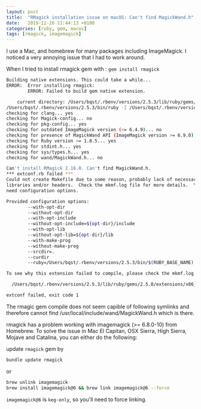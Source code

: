 ```yaml
---
layout: post
title:  "RMagick installation issue on macOS: Can't find MagickWand.h"
date:   2019-12-26 11:44:13 +0100
categories: [ruby, gem, macos]
tags: [rmagick, imagemagick]
---
```


I use a Mac, and homebrew for many packages including ImageMagick. I noticed a very annoying issue that I had to work around.

When I tried to install rmagick gem with :
`gem install rmagick`

```bash
Building native extensions. This could take a while...
ERROR:  Error installing rmagick:
        ERROR: Failed to build gem native extension.

    current directory: /Users/bqst/.rbenv/versions/2.5.3/lib/ruby/gems/2.5.0/gems/rmagick-2.16.0/ext/RMagick
/Users/bqst/.rbenv/versions/2.5.3/bin/ruby -I /Users/bqst/.rbenv/versions/2.5.3/lib/ruby/site_ruby/2.5.0 -r ./siteconf20191226-75151-8hx0yf.rb extconf.rb
checking for clang... yes
checking for Magick-config... no
checking for pkg-config... yes
checking for outdated ImageMagick version (<= 6.4.9)... no
checking for presence of MagickWand API (ImageMagick version >= 6.9.0)... no
checking for Ruby version >= 1.8.5... yes
checking for stdint.h... yes
checking for sys/types.h... yes
checking for wand/MagickWand.h... no

Can't install RMagick 2.16.0. Can't find MagickWand.h.
*** extconf.rb failed ***
Could not create Makefile due to some reason, probably lack of necessary
libraries and/or headers.  Check the mkmf.log file for more details.  You may
need configuration options.

Provided configuration options:
        --with-opt-dir
        --without-opt-dir
        --with-opt-include
        --without-opt-include=${opt-dir}/include
        --with-opt-lib
        --without-opt-lib=${opt-dir}/lib
        --with-make-prog
        --without-make-prog
        --srcdir=.
        --curdir
        --ruby=/Users/bqst/.rbenv/versions/2.5.3/bin/$(RUBY_BASE_NAME)

To see why this extension failed to compile, please check the mkmf.log which can be found here:

  /Users/bqst/.rbenv/versions/2.5.3/lib/ruby/gems/2.5.0/extensions/x86_64-darwin-18/2.5.0-static/rmagick-2.16.0/mkmf.log

extconf failed, exit code 1
```

The rmagic gem compile does not seem capible of following symlinks and therefore cannot find /usr/local/include/wand/MagickWand.h which is there.

rmagick has a problem working with imagemagick (>= 6.8.0-10) from Homebrew.
To solve the issue in Mac El Capitan, OSX Sierra, High Sierra, Mojave and Catalina,
you can either do the following:

update `rmagick` gem by

```bash
bundle update rmagick
```

or

```bash
brew unlink imagemagick
brew install imagemagick@6 && brew link imagemagick@6 --force
```

`imagemagick@6` is `keg-only`, so you'll need to force linking.

